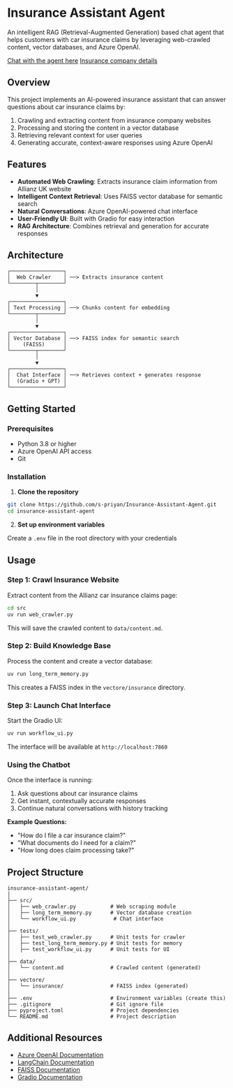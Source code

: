 # Insurance Assistant Agent

An intelligent RAG (Retrieval-Augmented Generation) based chat agent that helps customers with car insurance claims by leveraging web-crawled content, vector databases, and Azure OpenAI.

[Chat with the agent here](https://huggingface.co/spaces/shobanapriyan/src)
[Insurance company details](https://www.allianz.co.uk/insurance/car-insurance/existing-customers/claim.html)

## Overview

This project implements an AI-powered insurance assistant that can answer questions about car insurance claims by:
1. Crawling and extracting content from insurance company websites
2. Processing and storing the content in a vector database
3. Retrieving relevant context for user queries
4. Generating accurate, context-aware responses using Azure OpenAI

## Features

- **Automated Web Crawling**: Extracts insurance claim information from Allianz UK website
- **Intelligent Context Retrieval**: Uses FAISS vector database for semantic search
- **Natural Conversations**: Azure OpenAI-powered chat interface
- **User-Friendly UI**: Built with Gradio for easy interaction
- **RAG Architecture**: Combines retrieval and generation for accurate responses

## Architecture

```
┌─────────────────┐
│  Web Crawler    │ ──> Extracts insurance content
└────────┬────────┘
         │
         ▼
┌─────────────────┐
│ Text Processing │ ──> Chunks content for embedding
└────────┬────────┘
         │
         ▼
┌─────────────────┐
│ Vector Database │ ──> FAISS index for semantic search
│    (FAISS)      │
└────────┬────────┘
         │
         ▼
┌─────────────────┐
│  Chat Interface │ ──> Retrieves context + generates response
│  (Gradio + GPT) │
└─────────────────┘
```

## Getting Started

### Prerequisites

- Python 3.8 or higher
- Azure OpenAI API access
- Git

### Installation

1. **Clone the repository**
```bash
git clone https://github.com/s-priyan/Insurance-Assistant-Agent.git
cd insurance-assistant-agent
```

2. **Set up environment variables**

Create a `.env` file in the root directory with your credentials


## Usage

### Step 1: Crawl Insurance Website

Extract content from the Allianz car insurance claims page:

```bash
cd src
uv run web_crawler.py
```

This will save the crawled content to `data/content.md`.

### Step 2: Build Knowledge Base

Process the content and create a vector database:

```bash
uv run long_term_memory.py
```

This creates a FAISS index in the `vectore/insurance` directory.

### Step 3: Launch Chat Interface

Start the Gradio UI:

```bash
uv run workflow_ui.py
```

The interface will be available at `http://localhost:7860`

### Using the Chatbot

Once the interface is running:
1. Ask questions about car insurance claims
2. Get instant, contextually accurate responses
3. Continue natural conversations with history tracking

**Example Questions:**
- "How do I file a car insurance claim?"
- "What documents do I need for a claim?"
- "How long does claim processing take?"

## Project Structure

```
insurance-assistant-agent/
│
├── src/
│   ├── web_crawler.py           # Web scraping module
│   ├── long_term_memory.py      # Vector database creation
│   └── workflow_ui.py            # Chat interface
│
├── tests/
│   ├── test_web_crawler.py      # Unit tests for crawler
│   ├── test_long_term_memory.py # Unit tests for memory
│   ├── test_workflow_ui.py      # Unit tests for UI
│
├── data/
│   └── content.md               # Crawled content (generated)
│
├── vectore/
│   └── insurance/               # FAISS index (generated)
│
├── .env                         # Environment variables (create this)
├── .gitignore                   # Git ignore file
├── pyproject.toml               # Project dependencies
└── README.md                    # Project description
```

## Additional Resources

- [Azure OpenAI Documentation](https://learn.microsoft.com/en-us/azure/ai-services/openai/)
- [LangChain Documentation](https://python.langchain.com/docs/get_started/introduction)
- [FAISS Documentation](https://github.com/facebookresearch/faiss/wiki)
- [Gradio Documentation](https://www.gradio.app/docs/)